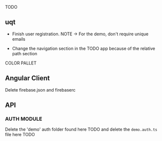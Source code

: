 TODO

## uqt

- Finish user registration. NOTE -> For the demo, don't require unique emails

- Change the navigation section in the TODO app because of the relative path section

COLOR PALLET

## Angular Client

Delete firebase.json and firebaserc

## API

### AUTH MODULE

Delete the 'demo' auth folder found here TODO and delete the `demo.auth.ts` file here TODO
